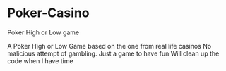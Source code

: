 # Poker-Casino
Poker High or Low game

A Poker High or Low Game based on the one from real life casinos
No malicious attempt of gambling. Just a game to have fun
Will clean up the code when I have time

